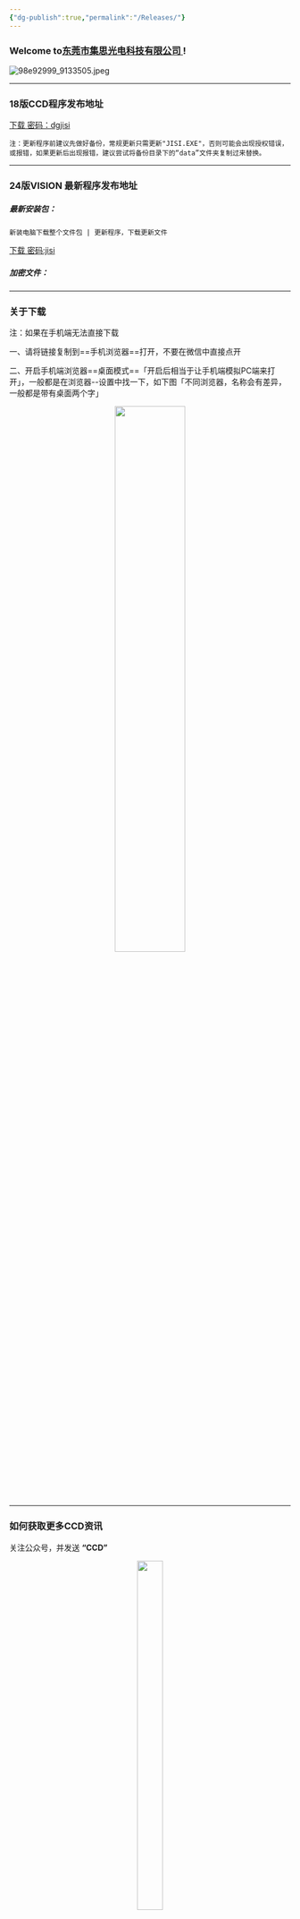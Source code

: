 ```yaml
---
{"dg-publish":true,"permalink":"/Releases/"}
---
```



### Welcome to[东莞市集思光电科技有限公司 ](https://jisicn.top) ! 

![98e92999_9133505.jpeg](https://tc.899900.xyz/img/202405031228351.jpeg)

---

### 18版CCD程序发布地址

[下载 密码：dgjisi](https://jisi.lanzout.com/b013toura)

	注：更新程序前建议先做好备份，常规更新只需更新"JISI.EXE"，否则可能会出现授权错误，或报错，如果更新后出现报错，建议尝试将备份目录下的“data”文件夹复制过来替换。

---

### 24版VISION 最新程序发布地址

##### 最新安装包：

	新装电脑下载整个文件包 | 更新程序，下载更新文件

[下载 密码:jisi](https://jisi.lanzout.com/b0izjdtuf)

##### 加密文件：

---
### 关于下载
注：如果在手机端无法直接下载

一、请将链接复制到==手机浏览器==打开，不要在微信中直接点开

二、开启手机端浏览器==桌面模式==「开启后相当于让手机端模拟PC端来打开」，一般都是在浏览器--设置中找一下，如下图「不同浏览器，名称会有差异，一般都是带有桌面两个字」

<div align="center"><img src="https://tc.899900.xyz/img/202406111138920.png" width="50%" height="50%"></img></div>

---

### 如何获取更多CCD资讯
关注公众号，并发送 **“CCD”** 

<div align="center"><img src="https://tc.899900.xyz/img/202405012133208.jpg" width="30%" height="40%"></img></div>

---

<center><a href="Https://www.jisicn.top" target="_blank">东莞集思光电科技有限公司</a></center>
<center><a href="Https://www.jisicn.top" target="_blank">https://www.jisicn.top</a></center>
<center><a href="Https://www.dgjisi.eu.org" target="_blank">https://www.dgjisi.eu.org</a></center>

---

<div align='center' ><font size='50'><b>End   Thanks</b></font></div>

<div align='center'><font size='3'><b>联系人：周生  18029199900 「dgjisi@foxmail.com」</b></font></div>